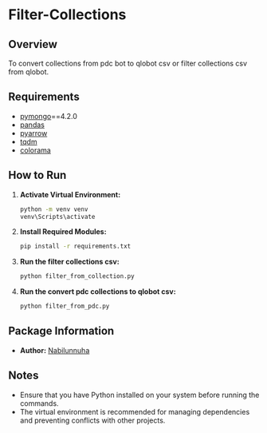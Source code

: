 # Filter-Collections

## Overview
To convert collections from pdc bot to qlobot csv or filter collections csv from qlobot.

## Requirements
- [pymongo](https://pypi.org/project/pymongo/)==4.2.0
- [pandas](https://pypi.org/project/pandas/)
- [pyarrow](https://pypi.org/project/pyarrow/)
- [tqdm](https://pypi.org/project/tqdm/)
- [colorama](https://pypi.org/project/colorama/)

## How to Run

1. **Activate Virtual Environment:**
    ```bash
    python -m venv venv
    venv\Scripts\activate
    ```

2. **Install Required Modules:**
    ```bash
    pip install -r requirements.txt
    ```

3. **Run the filter collections csv:**
    ```bash
    python filter_from_collection.py
    ```
    
3. **Run the convert pdc collections to qlobot csv:**
    ```bash
    python filter_from_pdc.py
    ```

## Package Information

- **Author:** [Nabilunnuha](https://github.com/nabilunnuha)

## Notes
- Ensure that you have Python installed on your system before running the commands.
- The virtual environment is recommended for managing dependencies and preventing conflicts with other projects.
